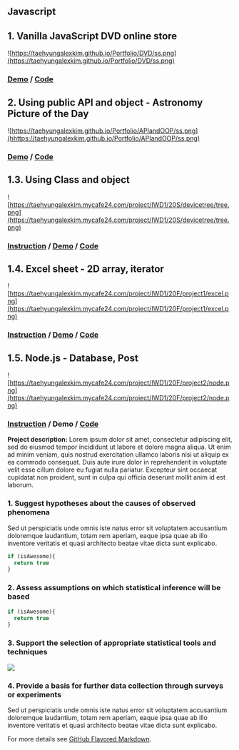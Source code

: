 ## Javascript

## 1. Vanilla JavaScript DVD online store

![https://taehyungalexkim.github.io/Portfolio/DVD/ss.png](https://taehyungalexkim.github.io/Portfolio/DVD/ss.png)

### [Demo](https://taehyungalexkim.github.io/Portfolio/DVD/) / [Code](https://taehyungalexkim.github.io/Portfolio/DVD/Taehyung_Final%20Project.zip)

## 2. Using public API and object - Astronomy Picture of the Day

![https://taehyungalexkim.github.io/Portfolio/APIandOOP/ss.png](hhttps://taehyungalexkim.github.io/Portfolio/APIandOOP/ss.png)

### [Demo](https://taehyungalexkim.github.io/Portfolio/APIandOOP/) / [Code](https://taehyungalexkim.github.io/Portfolio/APIandOOP/Taehyung_S20_Project_01.zip)

## 1.3. Using Class and object

![https://taehyungalexkim.mycafe24.com/project/IWD1/20S/devicetree/tree.png](https://taehyungalexkim.mycafe24.com/project/IWD1/20S/devicetree/tree.png)

### [Instruction](https://taehyungalexkim.mycafe24.com/project/IWD1/20S/devicetree/Project2_Device_Tree_Summer_2020.pdf) / [Demo](https://taehyungalexkim.mycafe24.com/project/IWD1/20S/devicetree/Taehyung_Project2.html) / [Code](https://taehyungalexkim.mycafe24.com/project/IWD1/20S/devicetree/Project02.zip)

## 1.4. Excel sheet - 2D array, iterator
![https://taehyungalexkim.mycafe24.com/project/IWD1/20F/project1/excel.png](https://taehyungalexkim.mycafe24.com/project/IWD1/20F/project1/excel.png)

### [Instruction](https://taehyungalexkim.mycafe24.com/project/IWD1/20F/project1/INFO3144) / [Demo](https://taehyungalexkim.mycafe24.com/project/IWD1/20F/project1/) / [Code](https://taehyungalexkim.mycafe24.com/project/IWD1/20F/project1/Taehyung_Project1.zip)


## 1.5. Node.js - Database, Post
![https://taehyungalexkim.mycafe24.com/project/IWD1/20F/project2/node.png](https://taehyungalexkim.mycafe24.com/project/IWD1/20F/project2/node.png)

### [Instruction](https://taehyungalexkim.mycafe24.com/project/IWD1/20F/project2/INFO3144_Customers_Form_2020.pdf) / Demo / [Code](https://taehyungalexkim.mycafe24.com/project/IWD1/20F/project2/Taehyung_Project2.zip)


**Project description:** Lorem ipsum dolor sit amet, consectetur adipiscing elit, sed do eiusmod tempor incididunt ut labore et dolore magna aliqua. Ut enim ad minim veniam, quis nostrud exercitation ullamco laboris nisi ut aliquip ex ea commodo consequat. Duis aute irure dolor in reprehenderit in voluptate velit esse cillum dolore eu fugiat nulla pariatur. Excepteur sint occaecat cupidatat non proident, sunt in culpa qui officia deserunt mollit anim id est laborum.

### 1. Suggest hypotheses about the causes of observed phenomena

Sed ut perspiciatis unde omnis iste natus error sit voluptatem accusantium doloremque laudantium, totam rem aperiam, eaque ipsa quae ab illo inventore veritatis et quasi architecto beatae vitae dicta sunt explicabo. 

```javascript
if (isAwesome){
  return true
}
```

### 2. Assess assumptions on which statistical inference will be based

```javascript
if (isAwesome){
  return true
}
```

### 3. Support the selection of appropriate statistical tools and techniques

<img src="images/dummy_thumbnail.jpg?raw=true"/>

### 4. Provide a basis for further data collection through surveys or experiments

Sed ut perspiciatis unde omnis iste natus error sit voluptatem accusantium doloremque laudantium, totam rem aperiam, eaque ipsa quae ab illo inventore veritatis et quasi architecto beatae vitae dicta sunt explicabo. 

For more details see [GitHub Flavored Markdown](https://guides.github.com/features/mastering-markdown/).
